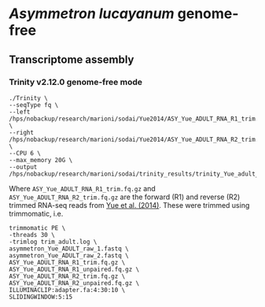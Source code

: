 # _Asymmetron lucayanum_ genome-free

## Transcriptome assembly

### Trinity v2.12.0 genome-free mode
```
./Trinity \
--seqType fq \
--left /hps/nobackup/research/marioni/sodai/Yue2014/ASY_Yue_ADULT_RNA_R1_trim.fq.gz \
--right /hps/nobackup/research/marioni/sodai/Yue2014/ASY_Yue_ADULT_RNA_R2_trim.fq.gz \
--CPU 6 \
--max_memory 20G \
--output /hps/nobackup/research/marioni/sodai/trinity_results/trinity_Yue_adult_out_dir
```

Where `ASY_Yue_ADULT_RNA_R1_trim.fq.gz` and `ASY_Yue_ADULT_RNA_R2_trim.fq.gz` are the forward (R1) and reverse (R2) trimmed RNA-seq reads from [Yue et al. (2014)](https://academic.oup.com/gbe/article/6/10/2681/610856). These were trimmed using trimmomatic, i.e.
```
trimmomatic PE \
-threads 30 \
-trimlog trim_adult.log \
asymmetron_Yue_ADULT_raw_1.fastq \
asymmetron_Yue_ADULT_raw_2.fastq \
ASY_Yue_ADULT_RNA_R1_trim.fq.gz \
ASY_Yue_ADULT_RNA_R1_unpaired.fq.gz \
ASY_Yue_ADULT_RNA_R2_trim.fq.gz \
ASY_Yue_ADULT_RNA_R2_unpaired.fq.gz \
ILLUMINACLIP:adapter.fa:4:30:10 \
SLIDINGWINDOW:5:15
```
